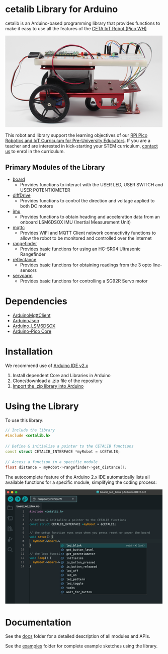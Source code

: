 # cetalib Library for Arduino

cetalib is an Arduino-based programming library that provides functions to make it easy to use all the features of the [CETA IoT Robot (Pico WH)](https://www.cool-mcu.com/pages/robot-kit)

[<img src="./assets/pico-iot-robot-complete-hi-res.JPG?raw=true" width="500px">](https://www.cool-mcu.com/pages/robot-kit)

This robot and library support the learning objectives of our [RPi Pico Robotics and IoT Curriculum for Pre-University Educators](https://www.cool-mcu.com/bundles/rpi-pico-robotics-and-iot-curriculum-for-pre-university-educators). If you are a teacher and are interested in kick-starting your STEM curriculum, [contact us](mailto:info@cool-mcu.com) to enrol in the curriculum.

## Primary Modules of the Library
* [board](https://github.com/cool-mcu/cetalib/blob/master/docs/board.md)
  * Provides functions to interact with the USER LED, USER SWITCH and USER POTENTIOMETER
* [diffDrive](https://github.com/cool-mcu/cetalib/blob/master/docs/diffDrive.md)
  * Provides functions to control the direction and voltage applied to both DC motors
* [imu](https://github.com/cool-mcu/cetalib/blob/master/docs/imu.md)
  * Provides functions to obtain heading and acceleration data from an onboard LSM6DSOX IMU (Inertial Measurement Unit)
* [mqttc](https://github.com/cool-mcu/cetalib/blob/master/docs/mqttc.md)
  * Provides WiFi and MQTT Client network connectivity functions to allow the robot to be monitored and controlled over the internet
* [rangefinder](https://github.com/cool-mcu/cetalib/blob/master/docs/rangefinder.md)
  * Provides basic functions for using an HC-SR04 Ultrasonic Rangefinder
* [reflectance](https://github.com/cool-mcu/cetalib/blob/master/docs/reflectance.md)
  * Provides basic functions for obtaining readings from the 3 opto line-sensors
* [servoarm](https://github.com/cool-mcu/cetalib/blob/master/docs/servoarm.md)
  * Provides basic functions for controlling a SG92R Servo motor

# Dependencies
* [ArduinoMqttClient](https://github.com/arduino-libraries/ArduinoMqttClient)
* [ArduinoJson](https://github.com/bblanchon/ArduinoJson)
* [Arduino_LSM6DSOX](https://github.com/arduino-libraries/Arduino_LSM6DSOX)
* [Arduino-Pico Core](https://github.com/earlephilhower/arduino-pico)

# Installation

We recommend use of [Arduino IDE v2.x](https://www.arduino.cc/en/software)

1. Install dependent Core and Libraries in Arduino
2. Clone/download a .zip file of the repository
3. [Import the .zip library into Arduino](https://docs.arduino.cc/software/ide-v1/tutorials/installing-libraries/#importing-a-zip-library) 

# Using the Library
To use this library:
```c++
// Include the library
#include <cetalib.h>

// Define & initialize a pointer to the CETALIB functions
const struct CETALIB_INTERFACE *myRobot = &CETALIB;

// Access a function in a specific module
float distance = myRobot->rangefinder->get_distance();
```
The autocomplete feature of the Arduino 2.x IDE automatically lists all available functions for a specific module, simplifying the coding process:

[<img src="./assets/arduino-ide-cetalib-code-completion.png?raw=true" width="500px">](https://www.cool-mcu.com/pages/robot-kit)

# Documentation

See the [docs](https://github.com/cool-mcu/cetalib/tree/master/docs) folder for a detailed description of all modules and APIs.

See the [examples](https://github.com/cool-mcu/cetalib/tree/master/examples) folder for complete example sketches using the library.